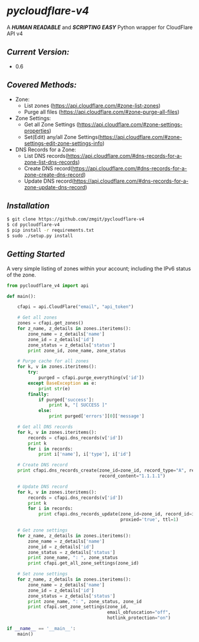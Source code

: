# *pycloudflare-v4*
A ***HUMAN READABLE*** and ***SCRIPTING EASY*** Python wrapper for CloudFlare API v4

## *Current Version:*
-  0.6

## *Covered Methods:*

- Zone:
    - List zones (https://api.cloudflare.com/#zone-list-zones)
    - Purge all files (https://api.cloudflare.com/#zone-purge-all-files)
- Zone Settings:
    - Get all Zone Settings (https://api.cloudflare.com/#zone-settings-properties)
    - Set(Edit) any/all Zone Settings(https://api.cloudflare.com/#zone-settings-edit-zone-settings-info)
- DNS Records for a Zone:
    - List DNS records(https://api.cloudflare.com/#dns-records-for-a-zone-list-dns-records)
    - Create DNS record(https://api.cloudflare.com/#dns-records-for-a-zone-create-dns-record)
    - Update DNS record(https://api.cloudflare.com/#dns-records-for-a-zone-update-dns-record)

## *Installation*

```bash
$ git clone https://github.com/zmgit/pycloudflare-v4
$ cd pycloudflare-v4
$ pip install -r requirements.txt
$ sudo ./setup.py install
```

## *Getting Started*

A very simple listing of zones within your account; including the IPv6 status of the zone.

```python
from pycloudflare_v4 import api

def main():

    cfapi = api.CloudFlare("email", "api_token")

    # Get all zones
    zones = cfapi.get_zones()
    for z_name, z_details in zones.iteritems():
        zone_name = z_details['name']
        zone_id = z_details['id']
        zone_status = z_details['status']
        print zone_id, zone_name, zone_status

    # Purge cache for all zones
    for k, v in zones.iteritems():
        try:
            purged = cfapi.purge_everything(v['id'])
        except BaseException as e:
            print str(e)
        finally:
            if purged['success']:
                print k, "[ SUCCESS ]"
            else:
                print purged['errors'][0]['message']

    # Get all DNS records
    for k, v in zones.iteritems():
        records = cfapi.dns_records(v['id'])
        print k
        for i in records:
            print i['name'], i['type'], i['id']

    # Create DNS record
    print cfapi.dns_records_create(zone_id=zone_id, record_type="A", record_name="test",
                                   record_content="1.1.1.1")

    # Update DNS record
    for k, v in zones.iteritems():
        records = cfapi.dns_records(v['id'])
        print k
        for i in records:
            print cfapi.dns_records_update(zone_id=zone_id, record_id=i['id'],
                                           proxied='true', ttl=1)

    # Get zone settings
    for z_name, z_details in zones.iteritems():
        zone_name = z_details['name']
        zone_id = z_details['id']
        zone_status = z_details['status']
        print zone_name, ": ", zone_status
        print cfapi.get_all_zone_settings(zone_id)

    # Set zone settings
    for z_name, z_details in zones.iteritems():
        zone_name = z_details['name']
        zone_id = z_details['id']
        zone_status = z_details['status']
        print zone_name, ": ", zone_status, zone_id
        print cfapi.set_zone_settings(zone_id,
                                      email_obfuscation="off",
                                      hotlink_protection="on")

if __name__ == '__main__':
    main()
```